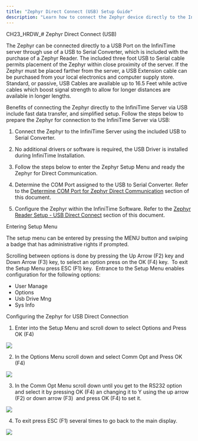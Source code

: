 ```yaml
---
title: "Zephyr Direct Connect (USB) Setup Guide"
description: "Learn how to connect the Zephyr device directly to the InfiniTime server via USB, including cable options and setup steps."
---
```


CH23_HRDW_# Zephyr Direct Connect (USB)

The Zephyr can be connected directly to a USB Port on the InfiniTime server through use of a USB to Serial Converter, which is included with the purchase of a Zephyr Reader. The included three foot USB to Serial cable permits placement of the Zephyr within close proximity of the server. If the Zephyr must be placed farther from the server, a USB Extension cable can be purchased from your local electronics and computer supply store. Standard, or passive, USB Cables are available up to 16.5 Feet while active cables which boost signal strength to allow for longer distances are available in longer lengths.

Benefits of connecting the Zephyr directly to the InfiniTime Server via USB include fast data transfer, and simplified setup. Follow the steps below to prepare the Zephyr for connection to the InfiniTime Server via USB:

1. Connect the Zephyr to the InfiniTime Server using the included USB to Serial Converter.

2. No additional drivers or software is required, the USB Driver is installed during InfiniTime Installation.

3. Follow the steps below to enter the Zephyr Setup Menu and ready the Zephyr for Direct Communication.

4. Determine the COM Port assigned to the USB to Serial Converter. Refer to the [Determine COM Port for Zephyr Direct Communication](Dertmining_COM_Port_for_Zephyr_Direct_Connection.md) section of this document.

5. Configure the Zephyr within the InfiniTime Software. Refer to the [Zephyr Reader Setup - USB Direct Connect](Zephyr_Reader_Setup_-_USB_Direct_Connection.md) section of this document.

Entering Setup Menu

The setup menu can be entered by pressing the MENU button and swiping a badge that has administrative rights if prompted.

Scrolling between options is done by pressing the Up Arrow (F2) key and Down Arrow (F3) key, to select an option press on the OK (F4) key.  To exit the Setup Menu press ESC (F1) key.  Entrance to the Setup Menu enables configuration for the following options:

- User Manage
- Options
- Usb Drive Mng
- Sys Info

Configuring the Zephyr for USB Direct Connection

1. Enter into the Setup Menu and scroll down to select Options and Press OK (F4)

![](/img/Zephyr_menu_options.gif)

2. In the Options Menu scroll down and select Comm Opt and Press OK (F4)

![](/img/zephyr_idle_screen.gif)

3. In the Comm Opt Menu scroll down until you get to the RS232 option and select it by pressing OK (F4) an changing it to Y using the up arrow (F2) or down arrow (F3)  and press OK (F4) to set it.

![](/img/zephyr_comm_options.gif)

4. To exit press ESC (F1) several times to go back to the main display.

![](/img/zephyr_menu.gif)
